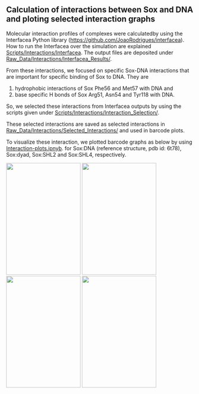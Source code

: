 ## Calculation of interactions between Sox and DNA and ploting selected interaction graphs


Molecular interaction profiles of complexes were calculatedby using the Interfacea Python library (https://github.com/JoaoRodrigues/interfacea).
How to run the Interfacea over the simulation are explained [Scripts/Interactions/Interfacea](https://github.com/BurcuOzden/Sox-PTF/tree/main/Scripts/Interactions/Interfacea).
The output files are deposited under [Raw_Data/Interactions/Interfacea_Results/](https://github.com/BurcuOzden/Sox-PTF/tree/main/Raw_Data/Interactions/Interfacea_Results).

From these interactions, we focused on specific Sox-DNA interactions that are important for specific binding of Sox to DNA. They are 
1. hydrophobic interactions of Sox Phe56 and Met57 with DNA and 
2. base specific H bonds of Sox Arg51, Asn54 and Tyr118 with DNA.

So, we selected these interactions from Interfacea outputs by using the scripts given under [Scripts/Interactions/Interaction_Selection/](https://github.com/BurcuOzden/Sox-PTF/tree/main/Scripts/Interactions/Interaction_Selection).

These selected interactions are saved as selected interactions in [Raw_Data/Interactions/Selected_Interactions/](https://github.com/BurcuOzden/Sox-PTF/tree/main/Raw_Data/Interactions/Selected_Interactions) and used in barcode plots.

To visualize these interaction, we plotted barcode graphs as below by using [Interaction-plots.ipnyb](https://github.com/BurcuOzden/Sox-PTF/blob/main/Scripts/Interactions/Interaction-plots.ipynb). 
for Sox:DNA (reference structure, pdb id: 6t78), Sox:dyad, Sox:SHL2 and Sox:SHL4, respectively.

<img src="https://user-images.githubusercontent.com/64282221/170729358-a8c58d17-82c3-4a47-a861-ede579ba5436.png" width="200" height="300"> <img src="https://user-images.githubusercontent.com/64282221/170728989-4be42eeb-4965-4110-9ecb-f92cb5d1bdc6.png" width="200" height="300">
<img src="https://user-images.githubusercontent.com/64282221/170730072-f369c8ea-1220-43ff-988a-6f96b15db6d5.png" width="200" height="300"> <img src="https://user-images.githubusercontent.com/64282221/170729566-e7bda54e-ef37-4404-b21b-500ae99412d3.png" width="200" height="300"> 
